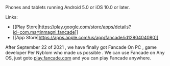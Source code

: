 Phones and tablets running Android 5.0 or iOS 10.0 or later.

Links: 

* [[Play Store|https://play.google.com/store/apps/details?id=com.martinmagni.fancade]]
* [[App Store|https://apps.apple.com/us/app/fancade/id1280404080]]

After September 22 of 2021 , we have finally got Fancade On PC , game developer Per Nyblom who made us possible . 
We can use Fancade on Any OS, just goto [play.fancade.com](play.fancade.com) and you can play Fancade anywhere.